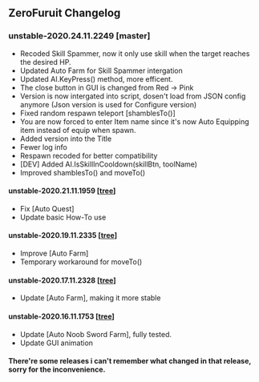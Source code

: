 ## ZeroFuruit Changelog
### unstable-2020.24.11.2249 [master]
+ Recoded Skill Spammer, now it only use skill when the target reaches the desired HP.
+ Updated Auto Farm for Skill Spammer intergation
+ Updated AI.KeyPress() method, more efficent.
+ The close button in GUI is changed from Red -> Pink
+ Version is now intergated into script, dosen't load from JSON config anymore (Json version is used for Configure version)
+ Fixed random respawn teleport [shamblesTo()]
+ You are now forced to enter Item name since it's now Auto Equipping item instead of equip when spawn.
+ Added version into the Title
+ Fewer log info
+ Respawn recoded for better compatibility
+ [DEV] Added AI.IsSkillInCooldown(skillBtn, toolName)
+ Improved shamblesTo() and moveTo()
#### unstable-2020.21.11.1959 [[tree](https://github.com/teppyboy/RbxScripts/tree/9c7ab76fbe6a28380ec540b54813e6dc00c4d4a3/Misc/ZeroFuruit)]
+ Fix [Auto Quest]
+ Update basic How-To use
#### unstable-2020.19.11.2335 [[tree](https://github.com/teppyboy/RbxScripts/tree/f1fe6327eb8d428bc6b4aa63b35d5c6c4726b1d0/Misc/ZeroFuruit)]
+ Improve [Auto Farm]
+ Temporary workaround for moveTo()
#### unstable-2020.17.11.2328 [[tree](https://github.com/teppyboy/RbxScripts/tree/9d402483222ac3b9e3a7dac95856f23338338b67/Misc/ZeroFuruit)]
+ Update [Auto Farm], making it more stable
#### unstable-2020.16.11.1753 [[tree](https://github.com/teppyboy/RbxScripts/tree/368a4af69a4b85688105358c699133822891770d/Misc/ZeroFuruit)]
+ Update [Auto Noob Sword Farm], fully tested.
+ Update GUI animation
#### There're some releases i can't remember what changed in that release, sorry for the inconvenience.
